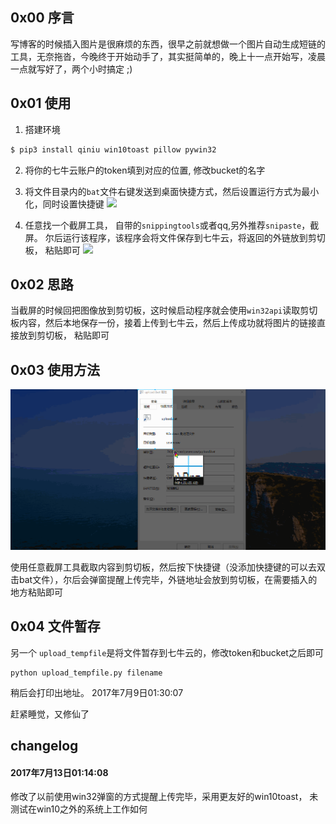 ## 0x00 序言
写博客的时候插入图片是很麻烦的东西，很早之前就想做一个图片自动生成短链的工具，无奈拖沓，今晚终于开始动手了，其实挺简单的，晚上十一点开始写，凌晨一点就写好了，两个小时搞定 ;)
## 0x01 使用
1. 搭建环境
```bash
$ pip3 install qiniu win10toast pillow pywin32
```
2. 将你的七牛云账户的token填到对应的位置, 修改bucket的名字

3. 将文件目录内的`bat`文件右键发送到桌面快捷方式，然后设置运行方式为最小化，同时设置快捷键
![](http://oss2u5ogf.bkt.clouddn.com/setting-shotcut.gif)
4. 任意找一个截屏工具， 自带的`snippingtools`或者qq,另外推荐`snipaste`，截屏。 尔后运行该程序，该程序会将文件保存到七牛云，将返回的外链放到剪切板， 粘贴即可
![](http://oss2u5ogf.bkt.clouddn.com/upload-to-cloud.gif)







## 0x02 思路
当截屏的时候回把图像放到剪切板，这时候启动程序就会使用`win32api`读取剪切板内容，然后本地保存一份，接着上传到七牛云，然后上传成功就将图片的链接直接放到剪切板， 粘贴即可

## 0x03 使用方法
![](screen.gif)

使用任意截屏工具截取内容到剪切板，然后按下快捷键（没添加快捷键的可以去双击bat文件），尔后会弹窗提醒上传完毕，外链地址会放到剪切板，在需要插入的地方粘贴即可

## 0x04 文件暂存 
另一个 `upload_tempfile`是将文件暂存到七牛云的，修改token和bucket之后即可
```
python upload_tempfile.py filename
```
稍后会打印出地址。
2017年7月9日01:30:07

赶紧睡觉，又修仙了
## changelog
#### 2017年7月13日01:14:08
修改了以前使用win32弹窗的方式提醒上传完毕，采用更友好的win10toast， 未测试在win10之外的系统上工作如何


